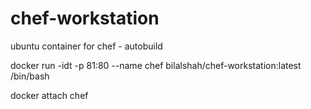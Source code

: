 # chef-workstation
ubuntu container for chef - autobuild

docker run -idt -p 81:80 --name chef bilalshah/chef-workstation:latest /bin/bash

docker attach chef
